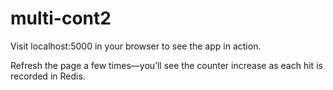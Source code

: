 # multi-cont2

Visit localhost:5000 in your browser to see the app in action. 

Refresh the page a few times—you’ll see the counter increase as each hit is recorded in Redis.
